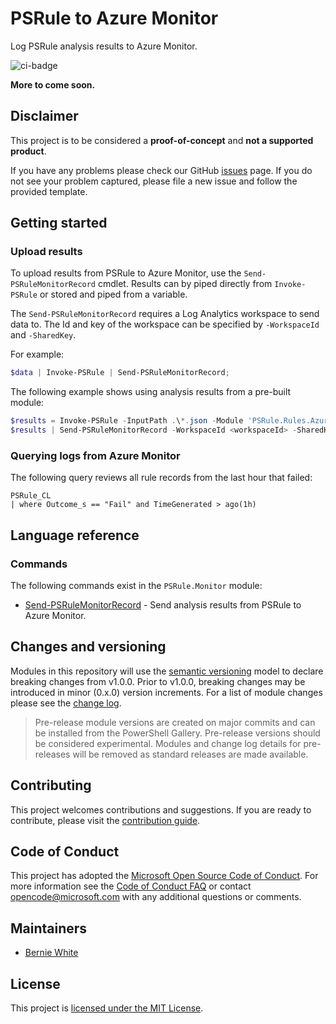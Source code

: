 # PSRule to Azure Monitor

Log PSRule analysis results to Azure Monitor.

![ci-badge]

**More to come soon.**

## Disclaimer

This project is to be considered a **proof-of-concept** and **not a supported product**.

If you have any problems please check our GitHub [issues](https://github.com/Microsoft/PSRule.Monitor/issues) page.
If you do not see your problem captured, please file a new issue and follow the provided template.

## Getting started

### Upload results

To upload results from PSRule to Azure Monitor, use the `Send-PSRuleMonitorRecord` cmdlet.
Results can by piped directly from `Invoke-PSRule` or stored and piped from a variable.

The `Send-PSRuleMonitorRecord` requires a Log Analytics workspace to send data to.
The Id and key of the workspace can be specified by `-WorkspaceId` and `-SharedKey`.

For example:

```powershell
$data | Invoke-PSRule | Send-PSRuleMonitorRecord;
```

The following example shows using analysis results from a pre-built module:

```powershell
$results = Invoke-PSRule -InputPath .\*.json -Module 'PSRule.Rules.Azure';
$results | Send-PSRuleMonitorRecord -WorkspaceId <workspaceId> -SharedKey <primaryKey>;
```

### Querying logs from Azure Monitor

The following query reviews all rule records from the last hour that failed:

```text
PSRule_CL
| where Outcome_s == "Fail" and TimeGenerated > ago(1h)
```

## Language reference

### Commands

The following commands exist in the `PSRule.Monitor` module:

- [Send-PSRuleMonitorRecord](docs/commands/PSRule.Monitor/en-US/Send-PSRuleMonitorRecord.md) - Send analysis results from PSRule to Azure Monitor.

## Changes and versioning

Modules in this repository will use the [semantic versioning](http://semver.org/) model to declare breaking changes from v1.0.0.
Prior to v1.0.0, breaking changes may be introduced in minor (0.x.0) version increments.
For a list of module changes please see the [change log](CHANGELOG.md).

> Pre-release module versions are created on major commits and can be installed from the PowerShell Gallery.
> Pre-release versions should be considered experimental.
> Modules and change log details for pre-releases will be removed as standard releases are made available.

## Contributing

This project welcomes contributions and suggestions.
If you are ready to contribute, please visit the [contribution guide](CONTRIBUTING.md).

## Code of Conduct

This project has adopted the [Microsoft Open Source Code of Conduct](https://opensource.microsoft.com/codeofconduct/).
For more information see the [Code of Conduct FAQ](https://opensource.microsoft.com/codeofconduct/faq/)
or contact [opencode@microsoft.com](mailto:opencode@microsoft.com) with any additional questions or comments.

## Maintainers

- [Bernie White](https://github.com/BernieWhite)

## License

This project is [licensed under the MIT License](LICENSE).

[ci-badge]: https://dev.azure.com/bewhite/PSRule.Monitor/_apis/build/status/PSRule.Monitor-CI?branchName=master
[module-psrule]: https://www.powershellgallery.com/packages/PSRule.Monitor
